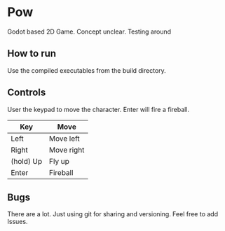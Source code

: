 # Pow
Godot based 2D Game. Concept unclear. Testing around

## How to run
Use the compiled executables from the build directory.

## Controls
User the keypad to move the character. Enter will fire a fireball.

| Key | Move|
|---|---|
| Left | Move left |
| Right | Move right |
| (hold) Up | Fly up |
| Enter | Fireball |

## Bugs
There are a lot. Just using git for sharing and versioning. Feel free to add Issues.

